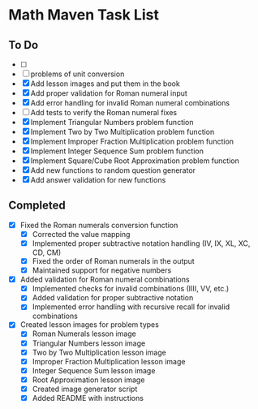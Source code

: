 # Math Maven Task List

## To Do
- [ ] 
- [ ] problems of unit conversion
- [x] Add lesson images and put them in the book
- [x] Add proper validation for Roman numeral input
- [x] Add error handling for invalid Roman numeral combinations
- [ ] Add tests to verify the Roman numeral fixes
- [x] Implement Triangular Numbers problem function
- [x] Implement Two by Two Multiplication problem function
- [x] Implement Improper Fraction Multiplication problem function
- [x] Implement Integer Sequence Sum problem function
- [x] Implement Square/Cube Root Approximation problem function
- [x] Add new functions to random question generator
- [x] Add answer validation for new functions

## Completed
- [x] Fixed the Roman numerals conversion function
  - [x] Corrected the value mapping
  - [x] Implemented proper subtractive notation handling (IV, IX, XL, XC, CD, CM)
  - [x] Fixed the order of Roman numerals in the output
  - [x] Maintained support for negative numbers
- [x] Added validation for Roman numeral combinations
  - [x] Implemented checks for invalid combinations (IIII, VV, etc.)
  - [x] Added validation for proper subtractive notation
  - [x] Implemented error handling with recursive recall for invalid combinations
- [x] Created lesson images for problem types
  - [x] Roman Numerals lesson image
  - [x] Triangular Numbers lesson image
  - [x] Two by Two Multiplication lesson image
  - [x] Improper Fraction Multiplication lesson image
  - [x] Integer Sequence Sum lesson image
  - [x] Root Approximation lesson image
  - [x] Created image generator script
  - [x] Added README with instructions
